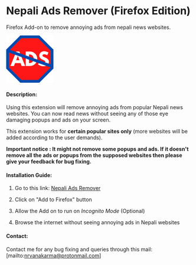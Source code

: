 # Nepali Ads Remover (Firefox Edition)
Firefox Add-on to remove annoying ads from nepali news websites.

![Logo](icons/icon128.png)
#### Description:

Using this extension will remove annoying ads from popular Nepali news websites. You can now read news without seeing any of those eye damaging popups and ads on your screen. 

This extension works for **certain popular sites only** (more websites will be added according to the user demands).

**Important notice : It might not remove some popups and ads. If it doesn't remove all the ads or popups from the supposed websites then please give your feedback for bug fixing.**

#### Installation Guide:

1. Go to this link: 
[Nepali Ads Remover](https://addons.mozilla.org/en-US/firefox/addon/nepali-ads-remover/ "Nepali Ads Remover")

2. Click on "Add to Firefox" button

3. Allow the Add on to run on _Incognito Mode_ (Optional)

4. Browse the internet without seeing annoying ads in Nepali websites

#### Contact:

Contact me for any bug fixing and queries through this mail: 
[mailto:nrvanakarma@protonmail.com]
